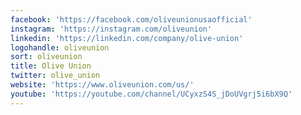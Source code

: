 ```yaml
---
facebook: 'https://facebook.com/oliveunionusaofficial'
instagram: 'https://instagram.com/oliveunion'
linkedin: 'https://linkedin.com/company/olive-union'
logohandle: oliveunion
sort: oliveunion
title: Olive Union
twitter: olive_union
website: 'https://www.oliveunion.com/us/'
youtube: 'https://youtube.com/channel/UCyxzS4S_jDoUVgrj5i6bX9Q'
---
```

